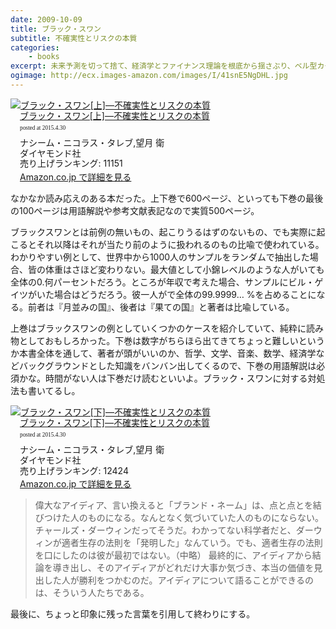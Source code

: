 ```yaml
---
date: 2009-10-09
title: ブラック・スワン
subtitle: 不確実性とリスクの本質
categories: 
    - books
excerpt: 未来予測を切って捨て、経済学とファイナンス理論を根底から揺さぶり、ベル型カーブでは扱えない不確実性の核心に迫る。
ogimage: http://ecx.images-amazon.com/images/I/41snE5NgDHL.jpg
---
```


<div class="azlink-box"><div class="azlink-image" style="float:left"><a href="http://www.amazon.co.jp/exec/obidos/ASIN/4478001251/warikiru-22/" name="azlinklink" target="_blank"><img src="http://ecx.images-amazon.com/images/I/41snE5NgDHL._SL160_.jpg" alt="ブラック・スワン[上]―不確実性とリスクの本質" style="border:none" /></a></div><div class="azlink-info" style="float:left;margin-left:15px;line-height:120%"><div class="azlink-name" style="margin-bottom:10px;line-height:120%"><a href="http://www.amazon.co.jp/exec/obidos/ASIN/4478001251/warikiru-22/" name="azlinklink" target="_blank">ブラック・スワン[上]―不確実性とリスクの本質</a><div class="azlink-powered-date" style="font-size:7pt;margin-top:5px;font-family:verdana;line-height:120%">posted at 2015.4.30</div></div><div class="azlink-detail">ナシーム・ニコラス・タレブ,望月 衛<br />ダイヤモンド社<br />売り上げランキング: 11151<br /></div><div class="azlink-link" style="margin-top:5px"><a href="http://www.amazon.co.jp/exec/obidos/ASIN/4478001251/warikiru-22/" target="_blank">Amazon.co.jp で詳細を見る</a></div></div><div class="azlink-footer" style="clear:left"></div></div>

なかなか読み応えのある本だった。上下巻で600ページ、といっても下巻の最後の100ページは用語解説や参考文献表記なので実質500ページ。

ブラックスワンとは前例の無いもの、起こりうるはずのないもの、でも実際に起こるとそれ以降はそれが当たり前のように扱われるのもの比喩で使われている。わかりやすい例として、世界中から1000人のサンプルをランダムで抽出した場合、皆の体重はさほど変わりない。最大値として小錦レベルのような人がいても全体の0.何パーセントだろう。ところが年収で考えた場合、サンプルにビル・ゲイツがいた場合はどうだろう。彼一人がで全体の99.9999… %を占めることになる。前者は『月並みの国』、後者は『果ての国』と著者は比喩している。

上巻はブラックスワンの例としていくつかのケースを紹介していて、純粋に読み物としておもしろかった。下巻は数字がちらほら出てきてちょっと難しいというか本書全体を通して、著者が頭がいいのか、哲学、文学、音楽、数学、経済学などバックグラウンドとした知識をバンバン出してくるので、下巻の用語解説は必須かな。時間がない人は下巻だけ読むといいよ。ブラック・スワンに対する対処法も書いてるし。

<div class="azlink-box" style="margin-bottom:0px"><div class="azlink-image" style="float:left"><a href="http://www.amazon.co.jp/exec/obidos/ASIN/4478008884/warikiru-22/" name="azlinklink" target="_blank"><img src="http://ecx.images-amazon.com/images/I/41wvOZMTryL._SL160_.jpg" alt="ブラック・スワン[下]―不確実性とリスクの本質" style="border:none" /></a></div><div class="azlink-info" style="float:left;margin-left:15px;line-height:120%"><div class="azlink-name" style="margin-bottom:10px;line-height:120%"><a href="http://www.amazon.co.jp/exec/obidos/ASIN/4478008884/warikiru-22/" name="azlinklink" target="_blank">ブラック・スワン[下]―不確実性とリスクの本質</a><div class="azlink-powered-date" style="font-size:7pt;margin-top:5px;font-family:verdana;line-height:120%">posted at 2015.4.30</div></div><div class="azlink-detail">ナシーム・ニコラス・タレブ,望月 衛<br />ダイヤモンド社<br />売り上げランキング: 12424<br /></div><div class="azlink-link" style="margin-top:5px"><a href="http://www.amazon.co.jp/exec/obidos/ASIN/4478008884/warikiru-22/" target="_blank">Amazon.co.jp で詳細を見る</a></div></div><div class="azlink-footer" style="clear:left"></div></div>

> 偉大なアイディア、言い換えると「ブランド・ネーム」は、点と点とを結びつけた人のものになる。なんとなく気づいていた人のものにならない。チャールズ・ダーウィンだってそうだ。わかってない科学者だと、ダーウィンが適者生存の法則を「発明した」なんていう。でも、適者生存の法則を口にしたのは彼が最初ではない。（中略） 最終的に、アイディアから結論を導き出し、そのアイディアがどれだけ大事か気づき、本当の価値を見出した人が勝利をつかむのだ。アイディアについて語ることができるのは、そういう人たちである。

最後に、ちょっと印象に残った言葉を引用して終わりにする。